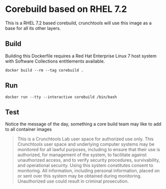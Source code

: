 Corebuild based on RHEL 7.2
===========================

This is a RHEL 7.2 based corebuild, crunchtools will use this image as a base
for all its other layers.

Build
-----

Building this Dockerfile requires a Red Hat Enterprise Linux 7 host
system with Software Collections entitlements available.
```
docker build --rm --tag corebuild .
```

Run
---
```
docker run --tty --interactive corebuild /bin/bash
```

Test
----
Notice the message of the day, something a core build team may like to add to all container images

> This is a Crunchtools Lab user space for authorized use only. This Crunchtools user space and underlying computer systems may be monitored for all lawful purposes, including to ensure that their use is authorized, for management of the system, to facilitate against unauthorized access, and to verify security procedures, survivability, and operational security. Using this system constitutes consent to monitoring. All information, including personal information, placed on or sent over this system may be obtained during monitoring. Unauthorized use could result in criminal prosecution.

```
